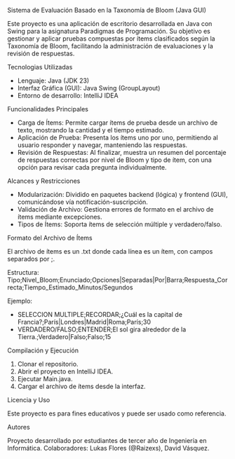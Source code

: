 Sistema de Evaluación Basado en la Taxonomía de Bloom (Java GUI)

Este proyecto es una aplicación de escritorio desarrollada en Java con Swing para la asignatura Paradigmas de Programación. Su objetivo es gestionar y aplicar pruebas compuestas por ítems clasificados según la Taxonomía de Bloom, facilitando la administración de evaluaciones y la revisión de respuestas.

Tecnologias Utilizadas

* Lenguaje: Java (JDK 23)
* Interfaz Gráfica (GUI): Java Swing (GroupLayout)
* Entorno de desarrollo: IntelliJ IDEA

Funcionalidades Principales

* Carga de Ítems: Permite cargar ítems de prueba desde un archivo de texto, mostrando la cantidad y el tiempo estimado.
* Aplicación de Prueba: Presenta los ítems uno por uno, permitiendo al usuario responder y navegar, manteniendo las respuestas.
* Revisión de Respuestas: Al finalizar, muestra un resumen del porcentaje de respuestas correctas por nivel de Bloom y tipo de ítem, con una opción para revisar cada pregunta individualmente.

Alcances y Restricciones

* Modularización: Dividido en paquetes backend (lógica) y frontend (GUI), comunicándose vía notificación-suscripción.
* Validación de Archivo: Gestiona errores de formato en el archivo de ítems mediante excepciones.
* Tipos de Ítems: Soporta ítems de selección múltiple y verdadero/falso.

Formato del Archivo de Ítems

El archivo de ítems es un .txt donde cada línea es un ítem, con campos separados por ;.

Estructura: Tipo;Nivel_Bloom;Enunciado;Opciones|Separadas|Por|Barra;Respuesta_Correcta;Tiempo_Estimado_Minutos/Segundos

Ejemplo:

* SELECCION MULTIPLE;RECORDAR;¿Cuál es la capital de Francia?;París|Londres|Madrid|Roma;París;30
* VERDADERO/FALSO;ENTENDER;El sol gira alrededor de la Tierra.;Verdadero|Falso;Falso;15

Compilación y Ejecución

1. Clonar el repositorio.
2. Abrir el proyecto en IntelliJ IDEA.
3. Ejecutar Main.java.
4. Cargar el archivo de ítems desde la interfaz.

Licencia y Uso

Este proyecto es para fines educativos y puede ser usado como referencia.

Autores

Proyecto desarrollado por estudiantes de tercer año de Ingeniería en Informática.
Colaboradores: Lukas Flores (@Raizexs), David Vásquez.
